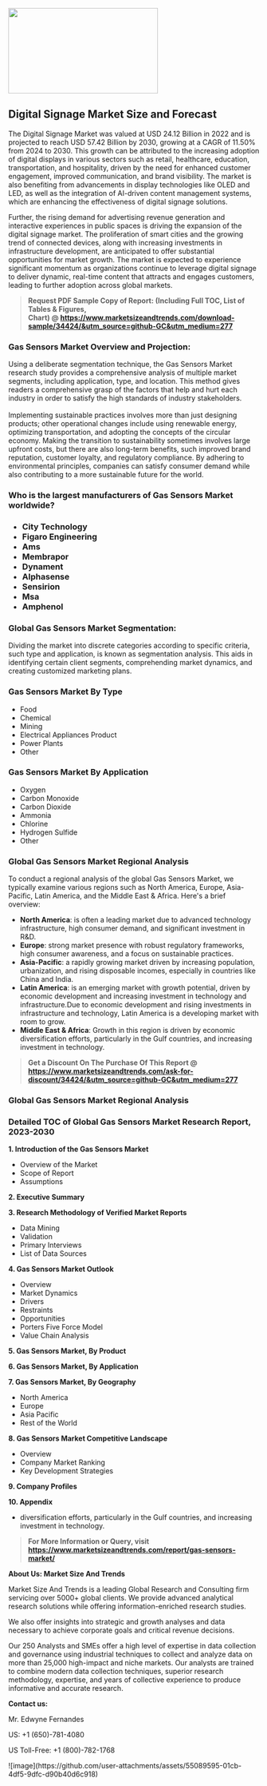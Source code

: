 <p><img class="alignnone size-medium wp-image-20088" src="https://ffe5etoiles.com/wp-content/uploads/2024/12/MST1-300x171.png" alt="" width="300" height="171" /></p><h2>Digital Signage Market Size and Forecast</h2><p>The Digital Signage Market was valued at USD 24.12 Billion in 2022 and is projected to reach USD 57.42 Billion by 2030, growing at a CAGR of 11.50% from 2024 to 2030. This growth can be attributed to the increasing adoption of digital displays in various sectors such as retail, healthcare, education, transportation, and hospitality, driven by the need for enhanced customer engagement, improved communication, and brand visibility. The market is also benefiting from advancements in display technologies like OLED and LED, as well as the integration of AI-driven content management systems, which are enhancing the effectiveness of digital signage solutions.</p><p>Further, the rising demand for advertising revenue generation and interactive experiences in public spaces is driving the expansion of the digital signage market. The proliferation of smart cities and the growing trend of connected devices, along with increasing investments in infrastructure development, are anticipated to offer substantial opportunities for market growth. The market is expected to experience significant momentum as organizations continue to leverage digital signage to deliver dynamic, real-time content that attracts and engages customers, leading to further adoption across global markets.</p></p><blockquote id="" class=""><strong>Request PDF Sample Copy of Report: (Including Full TOC, List of Tables &amp; Figures, Chart)&nbsp;@&nbsp;<strong><a href="https://www.marketsizeandtrends.com/download-sample/34424/&utm_source=github-GC&utm_medium=277" target="_blank">https://www.marketsizeandtrends.com/download-sample/34424/&utm_source=github-GC&utm_medium=277</a></strong></strong></blockquote><h3 id="" class="">Gas Sensors Market&nbsp;Overview and Projection:</h3><p id="" class="">Using a deliberate segmentation technique, the Gas Sensors Market research study provides a comprehensive analysis of multiple market segments, including application, type, and location. This method gives readers a comprehensive grasp of the factors that help and hurt each industry in order to satisfy the high standards of industry stakeholders. <br /> <br />Implementing sustainable practices involves more than just designing products; other operational changes include using renewable energy, optimizing transportation, and adopting the concepts of the circular economy. Making the transition to sustainability sometimes involves large upfront costs, but there are also long-term benefits, such improved brand reputation, customer loyalty, and regulatory compliance. By adhering to environmental principles, companies can satisfy consumer demand while also contributing to a more sustainable future for the world.</p><h3 id="" class="">Who is the largest manufacturers of&nbsp;Gas Sensors Market worldwide?</h3><h3 class=""><p><ul><li>City Technology </li><li> Figaro Engineering </li><li> Ams </li><li> Membrapor </li><li> Dynament </li><li> Alphasense </li><li> Sensirion </li><li> Msa </li><li> Amphenol</li></ul></p></h3><h3 id="" class="">Global&nbsp;Gas Sensors Market Segmentation:</h3><p id="" class="">Dividing the market into discrete categories according to specific criteria, such type and application, is known as segmentation analysis. This aids in identifying certain client segments, comprehending market dynamics, and creating customized marketing plans.</p><h3 id="" class="">Gas Sensors Market&nbsp;By Type</h3><p><p><ul><li>Food </li><li> Chemical </li><li> Mining </li><li> Electrical Appliances Product </li><li> Power Plants </li><li> Other</p></li></ul></p></p><h3 id="" class="">Gas Sensors Market&nbsp;By Application</h3><p class=""><p><ul><li>Oxygen </li><li> Carbon Monoxide </li><li> Carbon Dioxide </li><li> Ammonia </li><li> Chlorine </li><li> Hydrogen Sulfide </li><li> Other</li></ul></p></p><h3 id="" class="">Global Gas Sensors Market Regional Analysis</h3><p id="" class="">To conduct a regional analysis of the global Gas Sensors Market, we typically examine various regions such as North America, Europe, Asia-Pacific, Latin America, and the Middle East &amp; Africa. Here's a brief overview:</p><ul><li><strong>North America</strong>: is often a leading market due to advanced technology infrastructure, high consumer demand, and significant investment in R&amp;D.</li><li><strong>Europe</strong>: strong market presence with robust regulatory frameworks, high consumer awareness, and a focus on sustainable practices.</li><li><strong>Asia-Pacific</strong>: a rapidly growing market driven by increasing population, urbanization, and rising disposable incomes, especially in countries like China and India.</li><li><strong>Latin America</strong>: is an emerging market with growth potential, driven by economic development and increasing investment in technology and infrastructure.Due to economic development and rising investments in infrastructure and technology, Latin America is a developing market with room to grow.</li><li><strong>Middle East &amp; Africa</strong>: Growth in this region is driven by economic diversification efforts, particularly in the Gulf countries, and increasing investment in technology.</li></ul><blockquote id="" class=""><strong>Get a Discount On The Purchase Of This Report @ <strong><a href="https://www.marketsizeandtrends.com/ask-for-discount/34424/&utm_source=github-GC&utm_medium=277" target="_blank">https://www.marketsizeandtrends.com/ask-for-discount/34424/&utm_source=github-GC&utm_medium=277</a></strong></strong></blockquote><h3 id="" class="">Global Gas Sensors Market Regional Analysis</h3><h3 id="" class="">Detailed TOC of Global Gas Sensors Market Research Report, 2023-2030</h3><p id="" class=""><strong>1. Introduction of the Gas Sensors Market</strong></p><ul><li>Overview of the Market</li><li>Scope of Report</li><li>Assumptions</li></ul><p id="" class=""><strong>2. Executive Summary</strong></p><p id="" class=""><strong>3. Research Methodology of Verified Market Reports</strong></p><ul><li>Data Mining</li><li>Validation</li><li>Primary Interviews</li><li>List of Data Sources</li></ul><p id="" class=""><strong>4. Gas Sensors Market Outlook</strong></p><ul><li>Overview</li><li>Market Dynamics</li><li>Drivers</li><li>Restraints</li><li>Opportunities</li><li>Porters Five Force Model</li><li>Value Chain Analysis</li></ul><p id="" class=""><strong>5. Gas Sensors Market, By Product</strong></p><p id="" class=""><strong>6. Gas Sensors Market, By Application</strong></p><p id="" class=""><strong>7. Gas Sensors Market, By Geography</strong></p><ul><li>North America</li><li>Europe</li><li>Asia Pacific</li><li>Rest of the World</li></ul><p id="" class=""><strong>8. Gas Sensors Market Competitive Landscape</strong></p><ul><li>Overview</li><li>Company Market Ranking</li><li>Key Development Strategies</li></ul><p id="" class=""><strong>9. Company Profiles</strong></p><p id="" class=""><strong>10. Appendix</strong></p><ul><li>diversification efforts, particularly in the Gulf countries, and increasing investment in technology.</li></ul><blockquote id="" class=""><strong>For More Information or Query, visit <strong><strong><a href="https://www.marketsizeandtrends.com/report/gas-sensors-market/" target="_blank">https://www.marketsizeandtrends.com/report/gas-sensors-market/</a></strong></strong></strong></blockquote><p id="" class=""><strong>About Us: Market Size And Trends</strong></p><p id="" class="">Market Size And Trends is a leading Global Research and Consulting firm servicing over 5000+ global clients. We provide advanced analytical research solutions while offering information-enriched research studies.</p><p id="" class="">We also offer insights into strategic and growth analyses and data necessary to achieve corporate goals and critical revenue decisions.</p><p id="" class="">Our 250 Analysts and SMEs offer a high level of expertise in data collection and governance using industrial techniques to collect and analyze data on more than 25,000 high-impact and niche markets. Our analysts are trained to combine modern data collection techniques, superior research methodology, expertise, and years of collective experience to produce informative and accurate research.</p><p id="" class=""><strong>Contact us:</strong></p><p id="" class="">Mr. Edwyne Fernandes</p><p id="" class="">US: +1 (650)-781-4080</p><p id="" class="">US Toll-Free: +1 (800)-782-1768</p>
![image](https://github.com/user-attachments/assets/55089595-01cb-4df5-9dfc-d90b40d6c918)

